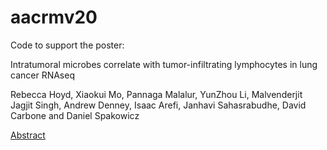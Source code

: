 # aacrmv20
Code to support the poster:

Intratumoral microbes correlate with tumor-infiltrating lymphocytes in lung cancer RNAseq

Rebecca Hoyd, Xiaokui Mo, Pannaga Malalur, YunZhou Li, Malvenderjit Jagjit Singh, Andrew Denney, Isaac Arefi, Janhavi Sahasrabudhe, David Carbone and Daniel
Spakowicz

[Abstract](https://cancerres.aacrjournals.org/content/80/8_Supplement/B30.short)
